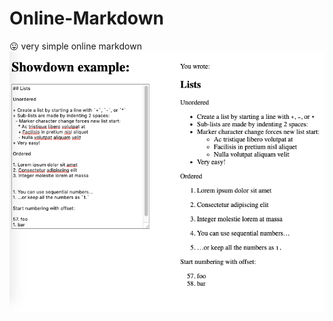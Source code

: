 # Online-Markdown
😛 very simple online markdown
![](https://raw.githubusercontent.com/shijiezhou1/Online-Markdown/master/demo.png)
